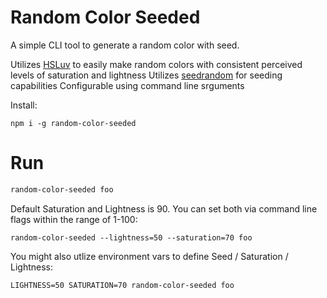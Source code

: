 # Random Color Seeded

A simple CLI tool to generate a random color with seed.

Utilizes [HSLuv](http://www.hsluv.org/) to easily make random colors with consistent perceived levels of saturation and lightness 
Utilizes [seedrandom](https://github.com/davidbau/seedrandom) for seeding capabilities
Configurable using command line srguments

Install:

```
npm i -g random-color-seeded
``` 
# Run

```bash
random-color-seeded foo
```

Default Saturation and Lightness is 90. You can set both via command line flags within the range of 1-100:

```
random-color-seeded --lightness=50 --saturation=70 foo
```

You might also utlize environment vars to define Seed / Saturation / Lightness:

```
LIGHTNESS=50 SATURATION=70 random-color-seeded foo
```
